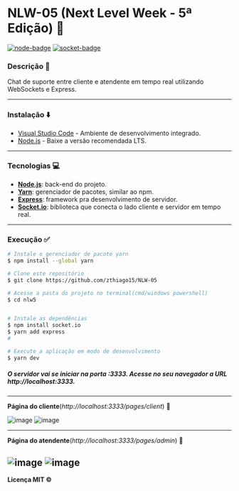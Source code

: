 
# NLW-05 (Next Level Week - 5ª Edição)  🚀 

[![node-badge][node-img]][node] [![socket-badge][socket-img]][socket]

[node-img]:        https://img.shields.io/badge/Node.js-v.14.16-green
[node]:            https://nodejs.org/en/
[socket-img]:      https://img.shields.io/badge/Socket.io-v.4.0.1-white
[socket]:          https://socket.io/

### Descrição 📌
Chat de suporte entre cliente e atendente em tempo real utilizando WebSockets e Express.

---
### Instalação ⬇️
* [Visual Studio Code](https://code.visualstudio.com/) - Ambiente de desenvolvimento integrado.
* [Node.js](https://nodejs.org/en/) - Baixe a versão recomendada LTS.

---
### Tecnologias 💻

* [**Node.js**](https://nodejs.org/en/): back-end do projeto.
* [**Yarn**](https://yarnpkg.com/):  gerenciador de pacotes, similar ao npm.
* [**Express**](https://expressjs.com/pt-br/): framework pra desenvolvimento de servidor.
* [**Socket.io**](https://socket.io/): biblioteca que conecta o lado cliente e servidor em tempo real.

---

### Execução  ✅

```bash
# Instale o gerenciador de pacote yarn
$ npm install --global yarn

# Clone este repositório
$ git clone https://github.com/zthiago15/NLW-05

# Acesse a pasta do projeto no terminal(cmd/windows powershell)
$ cd nlw5


# Instale as dependências
$ npm install socket.io
$ yarn add express
#

# Execute a aplicação em modo de desenvolvimento
$ yarn dev

```
##### O servidor vai se iniciar na porta :3333. Acesse no seu navegador a URL *http://localhost:3333*. 
---
**Página do cliente**(_http://localhost:3333/pages/client_) 📄

![image](https://user-images.githubusercontent.com/61299540/122161668-7a509280-ce48-11eb-87d8-20c0f7498188.png)
![image](https://user-images.githubusercontent.com/61299540/122161733-99e7bb00-ce48-11eb-81a0-f2e22f72baf4.png)

---
**Página do atendente**(_http://localhost:3333/pages/admin_) 📄

![image](https://user-images.githubusercontent.com/61299540/122161989-23978880-ce49-11eb-9e7c-45c1fc769c61.png)
![image](https://user-images.githubusercontent.com/61299540/122161930-02369c80-ce49-11eb-8a7b-9bddb9fe5ad5.png)
---

**Licença MIT ©**
